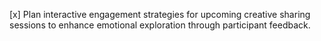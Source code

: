 [x] Plan interactive engagement strategies for upcoming creative sharing sessions to enhance emotional exploration through participant feedback.